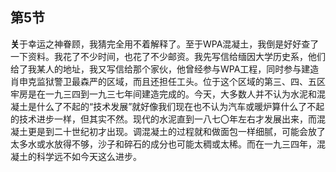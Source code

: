 ## 第5节

<strong>关</strong>于幸运之神眷顾，我猜完全用不着解释了。至于WPA混凝土，我倒是好好查了一下资料。我花了不少时间，也花了不少邮资。我先写信给缅因大学历史系，他们给了我某人的地址，我又写信给那个家伙，他曾经参与WPA工程，同时参与建造肖申克监狱警卫最森严的区域，而且还担任工头。位于这个区域的第三、四、五区牢房是在一九三四到一九三七年间建造完成的。今天，大多数人并不认为水泥和混凝土是什么了不起的“技术发展”就好像我们现在也不认为汽车或暖炉算什么了不起的技术进步一样，但其实不然。现代的水泥直到一八七〇年左右才发展出来，而混凝土更是到二十世纪初才出现。调混凝土的过程就和做面包一样细腻，可能会放了太多水或水放得不够，沙子和碎石的成分也可能太稠或太稀。而在一九三四年，混凝土的科学远不如今天这么进步。